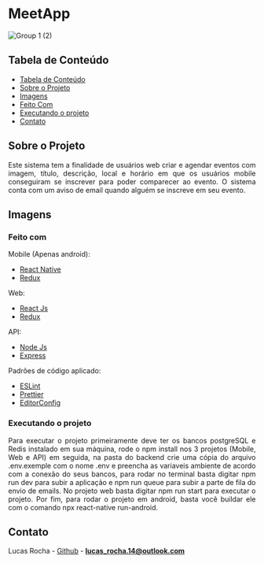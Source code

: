 # MeetApp

![Group 1 (2)](https://user-images.githubusercontent.com/34634532/90909887-d8d5ed00-e3ac-11ea-93ae-534c6a4a3ef1.png)

## Tabela de Conteúdo

- [Tabela de Conteúdo](#tabela-de-conte%C3%BAdo)
- [Sobre o Projeto](#sobre-o-projeto)
- [Imagens](#imagens)
- [Feito Com](#feito-com)
- [Executando o projeto](#executando-o-projeto)
- [Contato](#contato)


## Sobre o Projeto
<p align="justify"> Este sistema tem a finalidade de usuários web criar e agendar eventos com imagem, título, descrição, local e horário em que os usuários mobile conseguiram se inscrever para poder comparecer ao evento. O sistema conta com um aviso de email quando alguém se inscreve em seu evento.</p>

## Imagens

### Feito com
Mobile (Apenas android):
- [React Native](http://facebook.github.io/react-native/)
- [Redux](https://redux.js.org/)

Web:
- [React Js](https://reactjs.org/)
- [Redux](https://redux.js.org/)

API:
- [Node Js](https://nodejs.org/)
- [Express](https://expressjs.com/)

Padrões de código aplicado:
- [ESLint](https://eslint.org/) 
- [Prettier](https://prettier.io/) 
- [EditorConfig](https://editorconfig.org/)

### Executando o projeto

<p align="justify"> Para executar o projeto primeiramente deve ter os bancos postgreSQL e Redis instalado em sua máquina, rode o npm install nos 3 projetos (Mobile, Web e API) em seguida, na pasta do backend crie uma cópia do arquivo .env.exemple com o nome .env e preencha as variaveis ambiente de acordo com a conexão do seus bancos, para rodar no terminal basta digitar npm run dev para subir a aplicação e npm run queue para subir a parte de fila do envio de emails. No projeto web basta digitar npm run start para executar o projeto. Por fim, para rodar o projeto em android, basta você buildar ele com o comando npx react-native run-android.</p>

## Contato

Lucas Rocha - [Github](https://github.com/lucasrocha20) - **lucas_rocha.14@outlook.com**

